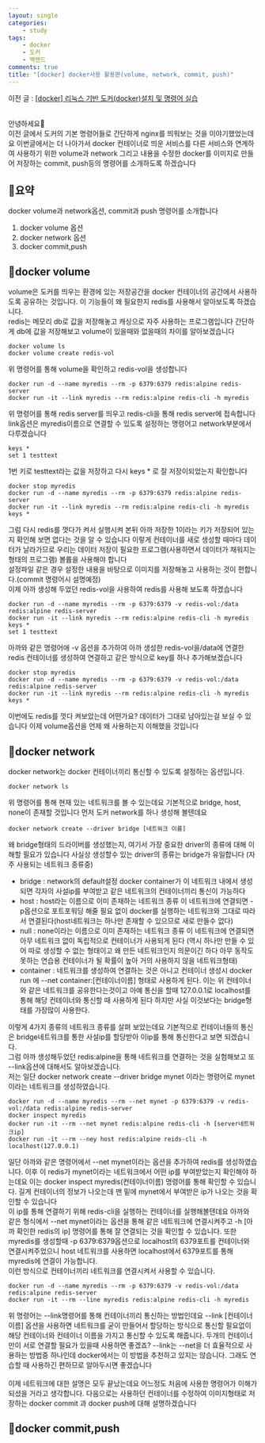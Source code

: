 ```yaml
---
layout: single
categories:
    - study
tags:
    - docker
    - 도커
    - 백엔드
comments: true
title: "[docker] docker사용 활용편(volume, network, commit, push)"
---
```


이전 글 : [[docker] 리눅스 기반 도커(docker)설치 및 명령어 실습](https://stg0123.github.io/study/42/)<br>



<br>
안녕하세요👋<br>
이전 글에서 도커의 기본 명령어들로 간단하게 nginx를 띄워보는 것을 이야기했었는데요 이번글에서는 더 나아가서 docker 컨테이너로 띄운 서비스를 다른 서비스와 연계하여 사용하기 위한 volume과 network 그리고 내용을 수정한 docker를 이미지로 만들어 저장하는 commit, push등의 명령어를 소개하도록 하겠습니다<br>

## 🙏요약
docker volume과 network옵션, commit과 push 명령어를 소개합니다<br>

1. docker volume 옵션
2. docker network 옵션
3. docker commit,push

## 📝docker volume 
volume은 도커를 띄우는 환경에 있는 저장공간을 docker 컨테이너의 공간에서 사용하도록 공유하는 것입니다. 이 기능들이 왜 필요한지 redis를 사용해서 알아보도록 하겠습니다.<br>
redis는 메모리 db로 값을 저장해놓고 캐싱으로 자주 사용하는 프로그램입니다 간단하게 db에 값을 저장해보고 volume이 있을때와 없을때의 차이를 알아보겠습니다<br>


```
docker volume ls 
docker volume create redis-vol
```
위 명령어를 통해 volume을 확인하고 redis-vol을 생성합니다<br>

```
docker run -d --name myredis --rm -p 6379:6379 redis:alpine redis-server
docker run -it --link myredis --rm redis:alpine redis-cli -h myredis
```
위 명령어를 통해 redis server를 띄우고 redis-cli을 통해 redis server에 접속합니다 link옵션은 myredis이름으로 연결할 수 있도록 설정하는 명령어고 network부분에서 다루겠습니다<br>

```
keys *
set 1 testtext
```
1번 키로 testtext라는 값을 저장하고 다시 keys * 로 잘 저장이되었는지 확인합니다<br>

```
docker stop myredis
docker run -d --name myredis --rm -p 6379:6379 redis:alpine redis-server
docker run -it --link myredis --rm redis:alpine redis-cli -h myredis
keys *
```
그럼 다시 redis를 껏다가 켜서 실행시켜 본뒤 아까 저장한 1이라는 키가 저장되어 있는지 확인해 보면 없다는 것을 알 수 있습니다 이렇게 컨테이너를 새로 생성할 때마다 데이터가 날라가므로 우리는 데이터 저장이 필요한 프로그램(사용하면서 데이터가 채워지는 형태의 프로그램) 볼륨을 사용해야 합니다<br>
설정파일 같은 경우 설정한 내용을 바탕으로 이미지를 저장해놓고 사용하는 것이 편합니다.(commit 명령어시 설명예정)<br>
이제 아까 생성해 두었던 redis-vol을 사용하여 redis를 사용해 보도록 하겠습니다<br>

```
docker run -d --name myredis --rm -p 6379:6379 -v redis-vol:/data redis:alpine redis-server
docker run -it --link myredis --rm redis:alpine redis-cli -h myredis
keys *
set 1 testtext
```
아까와 같은 명령어애 -v 옵션을 추가하여 아까 생성한 redis-vol을/data에 연결한 redis 컨테이너를 생성하여 연결하고 같은 방식으로 key를 하나 추가해보겠습니다<br>

```
docker stop myredis
docker run -d --name myredis --rm -p 6379:6379 -v redis-vol:/data redis:alpine redis-server
docker run -it --link myredis --rm redis:alpine redis-cli -h myredis
keys *
```
이번에도 redis를 껏다 켜보았는데 어떤가요? 데이터가 그대로 남아있는걸 보실 수 있습니다 이제 volume옵션을 언제 왜 사용하는지 이해했을 것입니다<br>

## 📝docker network
docker network는 docker 컨테이너끼리 통신할 수 있도록 설정하는 옵션입니다.<br>

```
docker network ls
```
위 명령어를 통해 현재 있는 네트워크를 볼 수 있는데요 기본적으로 bridge, host, none이 존재할 것입니다 먼저 도커 network를 하나 생성해 볼텐데요<br>

```
docker network create --driver bridge [네트워크 이름]
```

왜 bridge형태의 드라이버를 생성했는지, 여기서 가장 중요한 driver의 종류에 대해 이해할 필요가 있습니다 사실상 생성할수 있는 driver의 종류는 bridge가 유일합니다 (자주 사용되는 네트워크 종류중)<br>
- bridge : network의 default설정 docker container가 이 네트워크 내에서 생성되면 각자의 사설ip를 부여받고 같은 네트워크의 컨테이너끼리 통신이 가능하다
- host : host라는 이름으로 이미 존재하는 네트워크 종류 이 네트워크에 연결되면 -p옵션으로 포트포워딩 해줄 필요 없이 docker를 실행하는 네트워크와 그대로 따라서 연결된다(host네트워크는 하나만 존재할 수 있으므로 새로 만들수 없다)
- null : none이라는 이름으로 이미 존재하는 네트워크 종류 이 네트워크에 연결되면 아무 네트워크 없이 독립적으로 컨테이너가 사용되게 된다 (역시 하나만 만들 수 있어 따로 생성할 수 없는 형태이고 왜 만든 네트워크인지 의문이긴 하다 아무 동작도 못하는 연습용 컨테이너가 될 확률이 높아 거의 사용하지 않을 네트워크형태)
- container : 네트워크를 생성하여 연결하는 것은 아니고 컨테이너 생성시 docker run 에 --net container:[컨테이너이름] 형태로 사용하게 된다. 이는 위 컨테이너와 같은 네트워크를 공유한다는것이고 아예 통신을 할때 127.0.0.1로 localhost를 통해 해당 컨테이너와 통신할 때 사용하게 된다 하지만 사실 이것보다는 bridge형태를 가장많이 사용한다.

이렇게 4가지 종류의 네트워크 종류를 살펴 보았는데요 기본적으로 컨테이너들의 통신은 bridge네트워크를 통한 사설ip를 할당받아 이ip를 통해 통신한다고 보면 되겠습니다.<br>
그럼 아까 생성해두었던 redis:alpine을 통해 네트워크를 연결하는 것을 실험해보고 또 --link옵션에 대해서도 알아보겠습니다.<br>
저는 일단 docker network create --driver bridge mynet 이라는 명령어로 mynet이라는 네트워크를 생성하였습니다.<br>

```
docker run -d --name myredis --rm --net mynet -p 6379:6379 -v redis-vol:/data redis:alpine redis-server
docker inspect myredis
docker run -it --rm --net mynet redis:alpine redis-cli -h [server네트워크ip]
docker run -it --rm --ney host redis:alpine reids-cli -h localhost(127.0.0.1)
```

일단 아까와 같은 명령어에서 --net mynet이라는 옵션을 추가하여 redis를 생성하였습니다. 이후 이 redis가 mynet이라는 네트워크에서 어떤 ip를 부여받았는지 확인해야 하는데요 이는 docker inspect myredis(컨테이너이름) 명령어를 통해 확인할 수 있습니다. 길게 컨테이너의 정보가 나오는데 맨 밑에 mynet에서 부여받은 ip가 나오는 것을 확인할 수 있습니다<br>
이 ip를 통해 연결하기 위해 redis-cli을 실행하는 컨테이너를 실행해볼텐데요 아까와 같은 형식에서 --net mynet이라는 옵션을 통해 같은 네트워크에 연결시켜주고 -h [아까 확인한 redis의 ip] 명령어를 통해 잘 연결되는 것을 확인할 수 있습니다. 또한 myredis를 생성할때 -p 6379:6379옵션으로 localhost의 6379포트를 컨테이너와 연결시켜주었으니 host 네트워크를 사용하면 localhost에서 6379포트를 통해 myredis에 연결이 가능합니다.<br>
이런 방식으로 컨테이너끼리 네트워크를 연결시켜서 사용할 수 있습니다.<br>



```
docker run -d --name myredis --rm -p 6379:6379 -v redis-vol:/data redis:alpine redis-server
docker run -it --rm --line myredis redis:alpine redis-cli -h myredis
```
위 명령어는 --link명령어를 통해 컨테이너끼리 통신하는 방법인데요 --link [컨테이너이름] 옵션을 사용하면 네트워크를 굳이 만들어서 할당하는 방식으로 통신할 필요없이 해당 컨테이너와 컨테이너 이름을 가지고 통신할 수 있도록 해줍니다. 두개의 컨테이너만이 서로 연결할 필요가 있을때 사용하면 좋겠죠? --link는 --net을 더 효율적으로 사용하는 방법중 하나인데 docker에서는 이 방법을 추천하고 있지는 않습니다. 그래도 연습할 때 사용하긴 편하므로 알아두시면 좋겠습니다<br>
<br>
이제 네트워크에 대한 설명은 모두 끝났는데요 어느정도 처음에 사용한 명령어가 이해가 되셨을 거라고 생각합니다. 다음으로는 사용하던 컨테이너를 수정하여 이미지형태로 저장하는 docker commit 과 docker push에 대해 설명하겠습니다<br>

## 📝docker commit,push